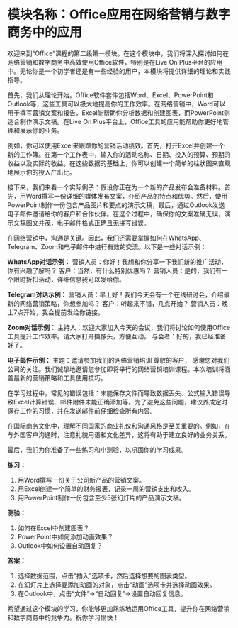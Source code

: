# 模块名称：Office应用在网络营销与数字商务中的应用

欢迎来到“Office”课程的第二级第一模块。在这个模块中，我们将深入探讨如何在网络营销和数字商务中高效使用Office软件，特别是在Live On Plus平台的应用中。无论你是一个初学者还是有一些经验的用户，本模块将提供详细的理论和实践指导。

首先，我们从理论开始。Office软件套件包括Word、Excel、PowerPoint和Outlook等，这些工具可以极大地提高你的工作效率。在网络营销中，Word可以用于撰写营销文案和报告，Excel能帮助你分析数据和创建图表，而PowerPoint则适合制作演示文稿。在Live On Plus平台上，Office工具的应用能帮助你更好地管理和展示你的业务。

例如，你可以使用Excel来跟踪你的营销活动绩效。首先，打开Excel并创建一个新的工作簿。在第一个工作表中，输入你的活动名称、日期、投入的预算、预期的收益以及实际的收益。在这些数据的基础上，你可以创建一个简单的柱状图来直观地展示你的投入产出比。

接下来，我们来看一个实际例子：假设你正在为一个新的产品发布会准备材料。首先，用Word撰写一份详细的媒体发布文案，介绍产品的特点和优势。然后，使用PowerPoint制作一份包含产品图片和要点的演示文稿，最后，通过Outlook发送电子邮件邀请给你的客户和合作伙伴。在这个过程中，确保你的文案准确无误，演示文稿图文并茂，电子邮件格式正确且无拼写错误。

在网络营销中，沟通是关键。因此，我们还需要掌握如何在WhatsApp、Telegram、Zoom和电子邮件中进行有效的交流。以下是一些对话示例：

**WhatsApp对话示例：**
营销人员：你好！我想和你分享一下我们新的推广活动，你有兴趣了解吗？
客户：当然，有什么特别优惠吗？
营销人员：是的，我们有一个限时折扣活动，详细信息我可以发给你。

**Telegram对话示例：**
营销人员：早上好！我们今天会有一个在线研讨会，介绍最新的网络营销策略，你想参加吗？
客户：听起来不错，几点开始？
营销人员：晚上7点开始，我会提前发给你链接。

**Zoom对话示例：**
主持人：欢迎大家加入今天的会议，我们将讨论如何使用Office工具提升工作效率。请大家打开摄像头，方便互动。
与会者：好的，我已经准备好了。

**电子邮件示例：**
主题：邀请参加我们的网络营销培训
尊敬的客户，
感谢您对我们公司的关注。我们诚挚地邀请您参加即将举行的网络营销培训课程。本次培训将涵盖最新的营销策略和工具使用技巧。

在学习过程中，常见的错误包括：未能保存文件而导致数据丢失、公式输入错误导致Excel计算错误、邮件附件未能正确添加等。为了避免这些问题，建议养成定时保存工作的习惯，并在发送邮件前仔细检查所有内容。

在国际商务文化中，理解不同国家的商业礼仪和沟通风格是至关重要的。例如，在与外国客户沟通时，注意礼貌用语和文化差异，这将有助于建立良好的业务关系。

最后，我们为你准备了一些练习和小测验，以巩固你的学习成果。

**练习：**
1. 用Word撰写一份关于公司新产品的营销文案。
2. 用Excel创建一个简单的财务报表，记录一周的营销支出和收入。
3. 用PowerPoint制作一份包含至少5张幻灯片的产品演示文稿。

**测验：**
1. 如何在Excel中创建图表？
2. PowerPoint中如何添加动画效果？
3. Outlook中如何设置自动回复？

**答案：**
1. 选择数据范围，点击“插入”选项卡，然后选择想要的图表类型。
2. 在幻灯片上选择要添加动画的对象，点击“动画”选项卡并选择动画效果。
3. 在Outlook中，点击“文件”->“自动回复”->设置自动回复信息。

希望通过这个模块的学习，你能够更加熟练地运用Office工具，提升你在网络营销和数字商务中的竞争力。祝你学习愉快！